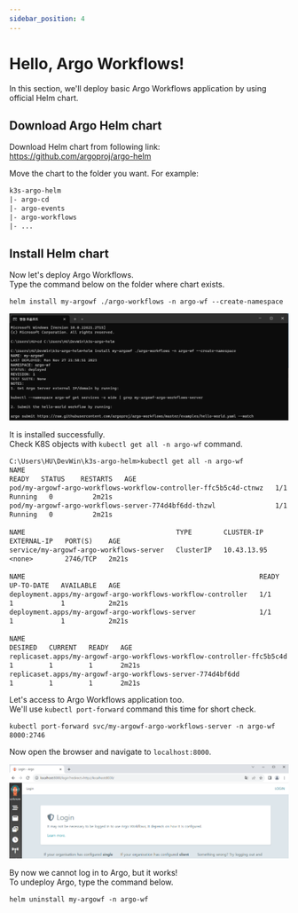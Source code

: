 ```yaml
---
sidebar_position: 4
---
```


# Hello, Argo Workflows!

In this section, we'll deploy basic Argo Workflows application by using official Helm chart.

## Download Argo Helm chart

Download Helm chart from following link:  
https://github.com/argoproj/argo-helm

Move the chart to the folder you want. For example:

```
k3s-argo-helm
|- argo-cd
|- argo-events
|- argo-workflows
|- ...
```

## Install Helm chart

Now let's deploy Argo Workflows.  
Type the command below on the folder where chart exists.

```
helm install my-argowf ./argo-workflows -n argo-wf --create-namespace
```

![Helm install result](./img/1-4-helm-install.png)

It is installed successfully.  
Check K8S objects with `kubectl get all -n argo-wf` command.

```
C:\Users\HU\DevWin\k3s-argo-helm>kubectl get all -n argo-wf
NAME                                                               READY   STATUS    RESTARTS   AGE
pod/my-argowf-argo-workflows-workflow-controller-ffc5b5c4d-ctnwz   1/1     Running   0          2m21s
pod/my-argowf-argo-workflows-server-774d4bf6dd-thzwl               1/1     Running   0          2m21s

NAME                                      TYPE        CLUSTER-IP    EXTERNAL-IP   PORT(S)    AGE
service/my-argowf-argo-workflows-server   ClusterIP   10.43.13.95   <none>        2746/TCP   2m21s

NAME                                                           READY   UP-TO-DATE   AVAILABLE   AGE
deployment.apps/my-argowf-argo-workflows-workflow-controller   1/1     1            1           2m21s
deployment.apps/my-argowf-argo-workflows-server                1/1     1            1           2m21s

NAME                                                                     DESIRED   CURRENT   READY   AGE
replicaset.apps/my-argowf-argo-workflows-workflow-controller-ffc5b5c4d   1         1         1       2m21s
replicaset.apps/my-argowf-argo-workflows-server-774d4bf6dd               1         1         1       2m21s
```

Let's access to Argo Workflows application too.  
We'll use `kubectl port-forward` command this time for short check.

```
kubectl port-forward svc/my-argowf-argo-workflows-server -n argo-wf 8000:2746
```

Now open the browser and navigate to `localhost:8000`.

![Argo Workflows login screen](./img/1-4-argo-screen.png)

By now we cannot log in to Argo, but it works!  
To undeploy Argo, type the command below.

```
helm uninstall my-argowf -n argo-wf
```

<!--Re-edited on 240101-->
